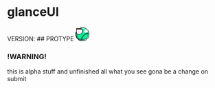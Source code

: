 # glanceUI
VERSION: ## PROTYPE
![](https://github.com/VEMER-Forge/glanceUI-on-flixel/blob/main/assets/glanceUI/img/glanceLogo.png)

 ### !WARNING!
 this is alpha stuff and unfinished all what you see gona be a change on submit
